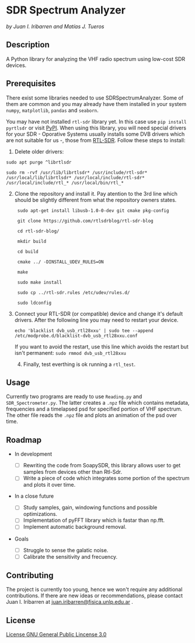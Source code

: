 # SDR Spectrum Analyzer
*by Juan I. Iribarren and Matías J. Tueros*

## Description

A Python library for analyzing the VHF radio spectrum using low-cost SDR devices.

## Prerequisites

There exist some libraries needed to use SDRSpectrumAnalyzer.
Some of them are common and you may already have them installed in your system `numpy`, `matplotlib`, `pandas` and `seaborn`.

You may have not installed `rtl-sdr` library yet. In this case use `pip install pyrtlsdr` or visit [PyPI](https://pypi.org/project/pyrtlsdr/).
When using this library, you will need special drivers for your SDR - Oporative Systems usually installs some DVB drivers which are not suitable
for us -, those from [RTL-SDR](https://www.rtl-sdr.com). Follow these steps to install:
  
  1. Delete older drivers:

 	sudo apt purge ^librtlsdr

	sudo rm -rvf /usr/lib/librtlsdr* /usr/include/rtl-sdr* /usr/local/lib/librtlsdr* /usr/local/include/rtl-sdr* /usr/local/include/rtl_* /usr/local/bin/rtl_*
2. Clone the repository and install it. Pay atention to the 3rd line which should be slightly different from what the repository owners states.

		sudo apt-get install libusb-1.0-0-dev git cmake pkg-config
		
		git clone https://github.com/rtlsdrblog/rtl-sdr-blog
		
		cd rtl-sdr-blog/
		
		mkdir build
		
		cd build
		
		cmake ../ -DINSTALL_UDEV_RULES=ON
		
		make
		
		sudo make install
		
		sudo cp ../rtl-sdr.rules /etc/udev/rules.d/
		
		sudo ldconfig

 4. Connect your RTL-SDR (or compatible) device and change it's default drivers. After the following line you may need to restart your device.

		echo 'blacklist dvb_usb_rtl28xxu' | sudo tee --append /etc/modprobe.d/blacklist-dvb_usb_rtl28xxu.conf

	If you want to avoid the restart, use this line which avoids the restart but isn't permanent: `sudo rmmod dvb_usb_rtl28xxu`

 	4. Finally, test everthing is ok running a `rtl_test`.

## Usage

Currently two programs are ready to use `Reading.py` and `SDR_Spectrometer.py`. The latter creates a `.npz` file which contains metadata,
frequencies and a timelapsed psd for specified portion of VHF spectrum. The other file reads the `.npz` file and plots an animation of the psd over time.

## Roadmap

* In development

	- [ ] Rewriting the code from SoapySDR, this library allows user to get samples from devices other than Rtl-Sdr.
	- [ ] Write a piece of code which integrates some portion of the spectrum and plots it over time.

* In a close future

	- [ ] Study samples, gain, windowing functions and possible optimizations.
 	- [ ] Implementation of pyFFT library which is fastar than np.fft.
	- [ ] Implement automatic background removal.

* Goals

	- [ ] Struggle to sense the galatic noise.
	- [ ] Calibrate the sensitivity and frecuency.

## Contributing

The project is currently too young, hence we won't require any additional contributions.
If there are new ideas or recommendations, please contact Juan I. Iribarren at [juan.iribarren@fisica.unlp.edu.ar](mailto:juan.iribarren@fisica.unlp.edu.ar) .

## License

[License GNU General Public Lincense 3.0](https://www.gnu.org/licenses/gpl-3.0.html)



